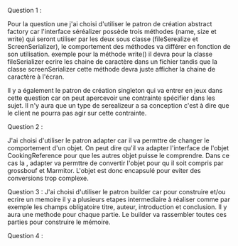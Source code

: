 Question 1 :

Pour la question une j'ai choisi d'utiliser le patron de création abstract factory car l'interface séréalizer
possède trois méthodes (name, size et write) qui seront utiliser par les deux sous classe (fileSerealize et
ScreenSerializer), le comportement des méthodes va différer en fonction de son utilisation.
exemple pour la méthode write() il devra pour la classe fileSerializer ecrire les chaine de caractère dans
un fichier tandis que la classe screenSerializer cette méthode devra juste afficher la chaine de caractère à
l'écran.

Il y a également le patron de création singleton qui va entrer en jeux dans cette question car on peut apercevoir
une contrainte spécifier dans les sujet. Il n'y aura que un type de serealizeur a sa conception c'est à dire que
le client ne pourra pas agir sur cette contrainte.

Question 2 :

J'ai choisi d'utiliser le patron adapter car il va permttre de changer le comportement d'un objet.
On peut dire qu'il va adapter l'interface de l'objet CookingReference pour que les autres objet puisse le comprendre.
Dans ce cas la , adapter va permttre de convertir l'objet pour qu il soit compris par grossbouf et Marmitor.
L'objet est donc encapsulé pour eviter des conversions trop complexe.

Question 3 :
    J'ai choisi d'utiliser le patron builder car pour construire et/ou ecrire un memoire il y a plusieurs etapes intermediaire
à réaliser comme par exemple les champs obligatoire titre, auteur, introduction et conclusion. Il y aura une methode pour 
chaque partie. Le builder va rassembler toutes ces parties pour construire le mémoire.

Question 4 :